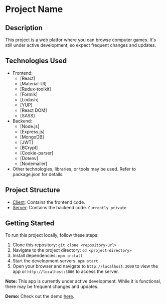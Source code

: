 # Project Name

## Description
This project is a web platfor where you can browse computer games. It's still under active development, so expect frequent changes and updates.

## Technologies Used
- Frontend:
  - [React]
  - [Material-UI]
  - [Redux-toolkit]
  - [Formik]
  - [Lodash]
  - [YUP]
  - [React DOM]
  - [SASS]
- Backend:
  - [Node.js]
  - [Express.js]
  - [MongoDB]
  - [JWT]
  - [BCrypt]
  - [Cookie-parser]
  - [Dotenv]
  - [Nodemailer]
- Other technologies, libraries, or tools may be used. Refer to package.json for details.

## Project Structure
- [Client](https://github.com/amashutikov/games_test_client): Contains the frontend code.
- [Server](https://github.com/amashutikov/games_test_server): Contains the backend code. `Currently private`

## Getting Started
To run this project locally, follow these steps:

1. Clone this repository: `git clone <repository-url>`
2. Navigate to the project directory: `cd <project-directory>`
3. Install dependencies: `npm install`
4. Start the development servers: `npm start`
5. Open your browser and navigate to `http://localhost:3000` to view the app or `http://localhost:3006` to access the server.

**Note:**
This app is currently under active development. While it is functional, there may be frequent changes and updates. 

**Demo:**
Check out the demo [here](https://amashutikov.github.io/games_test_client/#/).
